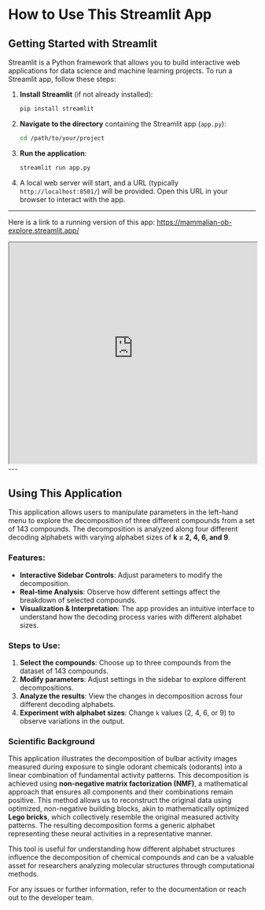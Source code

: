 # How to Use This Streamlit App

## Getting Started with Streamlit
Streamlit is a Python framework that allows you to build interactive web applications for data science and machine learning projects. To run a Streamlit app, follow these steps:

1. **Install Streamlit** (if not already installed):
   ```bash
   pip install streamlit
   ```
2. **Navigate to the directory** containing the Streamlit app (`app.py`):
   ```bash
   cd /path/to/your/project
   ```
3. **Run the application**:
   ```bash
   streamlit run app.py
   ```
4. A local web server will start, and a URL (typically `http://localhost:8501/`) will be provided. Open this URL in your browser to interact with the app.

---

Here is a link to a running version of this app: 
https://mammalian-ob-explore.streamlit.app/

<iframe
  src="https://mammalian-ob-explore.streamlit.app?embed=true"
  style="height: 450px; width: 100%;"
></iframe>
---

## Using This Application

This application allows users to manipulate parameters in the left-hand menu to explore the decomposition of three different compounds from a set of 143 compounds. The decomposition is analyzed along four different decoding alphabets with varying alphabet sizes of **k = 2, 4, 6, and 9**.

### Features:
- **Interactive Sidebar Controls**: Adjust parameters to modify the decomposition.
- **Real-time Analysis**: Observe how different settings affect the breakdown of selected compounds.
- **Visualization & Interpretation**: The app provides an intuitive interface to understand how the decoding process varies with different alphabet sizes.

### Steps to Use:
1. **Select the compounds**: Choose up to three compounds from the dataset of 143 compounds.
2. **Modify parameters**: Adjust settings in the sidebar to explore different decompositions.
3. **Analyze the results**: View the changes in decomposition across four different decoding alphabets.
4. **Experiment with alphabet sizes**: Change `k` values (2, 4, 6, or 9) to observe variations in the output.

### Scientific Background
This application illustrates the decomposition of bulbar activity images measured during exposure to single odorant chemicals (odorants) into a linear combination of fundamental activity patterns. This decomposition is achieved using **non-negative matrix factorization (NMF)**, a mathematical approach that ensures all components and their combinations remain positive. This method allows us to reconstruct the original data using optimized, non-negative building blocks, akin to mathematically optimized **Lego bricks**, which collectively resemble the original measured activity patterns. The resulting decomposition forms a generic alphabet representing these neural activities in a representative manner. 

This tool is useful for understanding how different alphabet structures influence the decomposition of chemical compounds and can be a valuable asset for researchers analyzing molecular structures through computational methods.

For any issues or further information, refer to the documentation or reach out to the developer team.

